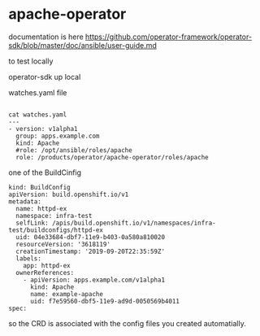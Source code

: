 # apache-operator

documentation is here https://github.com/operator-framework/operator-sdk/blob/master/doc/ansible/user-guide.md


to test locally

operator-sdk up local

watches.yaml file

```

cat watches.yaml
---
- version: v1alpha1
  group: apps.example.com
  kind: Apache
  #role: /opt/ansible/roles/apache
  role: /products/operator/apache-operator/roles/apache

```

one of the BuildCinfig

``` 
kind: BuildConfig
apiVersion: build.openshift.io/v1
metadata:
  name: httpd-ex
  namespace: infra-test
  selfLink: /apis/build.openshift.io/v1/namespaces/infra-test/buildconfigs/httpd-ex
  uid: 04e33684-dbf7-11e9-b403-0a580a810020
  resourceVersion: '3618119'
  creationTimestamp: '2019-09-20T22:35:59Z'
  labels:
    app: httpd-ex
  ownerReferences:
    - apiVersion: apps.example.com/v1alpha1
      kind: Apache
      name: example-apache
      uid: f7e59560-dbf5-11e9-ad9d-0050569b4011
spec:
```

so the CRD is associated  with the config files you created automatially.



